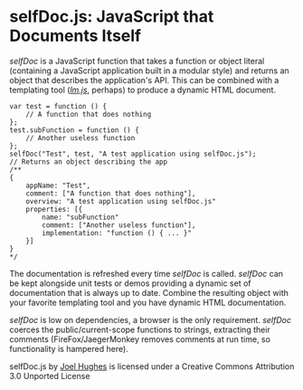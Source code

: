 selfDoc.js: JavaScript that Documents Itself
============================================

_selfDoc_ is a JavaScript function that takes a function or object literal (containing a JavaScript application built in a modular style) and returns an object that describes the application's API. This can be combined with a templating tool (_[lm.js][1]_, perhaps) to produce a dynamic HTML document.

    var test = function () {
        // A function that does nothing
    };
    test.subFunction = function () {
        // Another useless function
    };
    selfDoc("Test", test, "A test application using selfDoc.js");
    // Returns an object describing the app
    /**
    {
        appName: "Test",
        comment: ["A function that does nothing"],
        overview: "A test application using selfDoc.js"
        properties: [{
            name: "subFunction"
            comment: ["Another useless function"],
            implementation: "function () { ... }"
        }]
    }
    */

The documentation is refreshed every time _selfDoc_ is called. _selfDoc_ can be kept alongside unit tests or demos providing a dynamic set of documentation that is always up to date. Combine the resulting object with your favorite templating tool and you have dynamic HTML documentation.

_selfDoc_ is low on dependencies, a browser is the only requirement. _selfDoc_ coerces the public/current-scope functions to strings, extracting their comments (FireFox/JaegerMonkey removes comments at run time, so functionality is hampered here).

selfDoc.js by [Joel Hughes][2] is licensed under a Creative Commons Attribution 3.0 Unported License

[1]: https://github.com/rudenoise/LM.JS
[2]: http://www.joelhughes.co.uk
